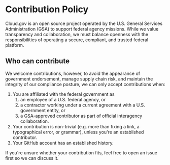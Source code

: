 # Contribution Policy

Cloud.gov is an open source project operated by the U.S. General Services Administration (GSA) to support federal agency missions. While we value transparency and collaboration, we must balance openness with the responsibilities of operating a secure, compliant, and trusted federal platform.

## Who can contribute

We welcome contributions, however, to avoid the appearance of government endorsement, manage supply chain risk, and maintain the integrity of our compliance posture, we can only accept contributions when:

1. You are affiliated with the federal government as
   1. an employee of a U.S. federal agency, or
   2. a contractor working under a current agreement with a U.S. government entity, or
   3. a GSA-approved contributor as part of official interagency collaboration. 
1. Your contribution is non-trivial (e.g. more than fixing a link, a typographical error, or grammar), unless you're an established contributor. 
2. Your GitHub account has an established history.

If you're unsure whether your contribution fits, feel free to open an issue first so we can discuss it.
